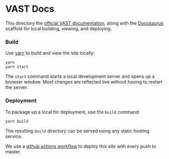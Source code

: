 # VAST Docs

This directory the [official VAST documentation][site], along with the
[Docusaurus](https://docusaurus.io/) scaffold for local building, viewing, and
deploying.

### Build

Use [yarn](https://yarnpkg.com/) to build and view the site locally:

```
yarn
yarn start
```

The `start` command starts a local development server and opens up a browser
window. Most changes are reflected live without having to restart the server.


### Deployment

To package up a local for deployment, use the `build` command:

```
yarn build
```

The resulting `build` directory can be served using any static hosting service.

We use a [github actions workflow][workflow] to deploy this site with every push
to master.

[site]: https://docs.tenzir.com/vast
[workflow]: https://github.com/tenzir/vast/blob/master/.github/workflows/docs.yaml
